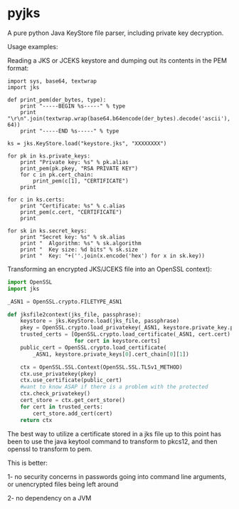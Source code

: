 pyjks
=====

A pure python Java KeyStore file parser, including private key decryption.

Usage examples:

Reading a JKS or JCEKS keystore and dumping out its contents in the PEM format:
```
import sys, base64, textwrap
import jks

def print_pem(der_bytes, type):
    print "-----BEGIN %s-----" % type
    print "\r\n".join(textwrap.wrap(base64.b64encode(der_bytes).decode('ascii'), 64))
    print "-----END %s-----" % type

ks = jks.KeyStore.load("keystore.jks", "XXXXXXXX")

for pk in ks.private_keys:
    print "Private key: %s" % pk.alias
    print_pem(pk.pkey, "RSA PRIVATE KEY")
    for c in pk.cert_chain:
        print_pem(c[1], "CERTIFICATE")
    print

for c in ks.certs:
    print "Certificate: %s" % c.alias
    print_pem(c.cert, "CERTIFICATE")
    print

for sk in ks.secret_keys:
    print "Secret key: %s" % sk.alias
    print "  Algorithm: %s" % sk.algorithm
    print "  Key size: %d bits" % sk.size
    print "  Key: "+(''.join(x.encode('hex') for x in sk.key))
```


Transforming an encrypted JKS/JCEKS file into an OpenSSL context):
```python
import OpenSSL
import jks

_ASN1 = OpenSSL.crypto.FILETYPE_ASN1

def jksfile2context(jks_file, passphrase):
    keystore = jks.KeyStore.load(jks_file, passphrase)
    pkey = OpenSSL.crypto.load_privatekey(_ASN1, keystore.private_key.pkey)
    trusted_certs = [OpenSSL.crypto.load_certificate(_ASN1, cert.cert)
                     for cert in keystore.certs]
    public_cert = OpenSSL.crypto.load_certificate(
        _ASN1, keystore.private_keys[0].cert_chain[0][1])

    ctx = OpenSSL.SSL.Context(OpenSSL.SSL.TLSv1_METHOD)
    ctx.use_privatekey(pkey)
    ctx.use_certificate(public_cert)
    #want to know ASAP if there is a problem with the protected
    ctx.check_privatekey()
    cert_store = ctx.get_cert_store()
    for cert in trusted_certs:
        cert_store.add_cert(cert)
    return ctx

```

The best way to utilize a certificate stored in a jks file up to this point has been
to use the java keytool command to transform to pkcs12, and then openssl to transform to pem.

This is better:

1-  no security concerns in passwords going into command line arguments, or unencrypted files being left around

2-  no dependency on a JVM

